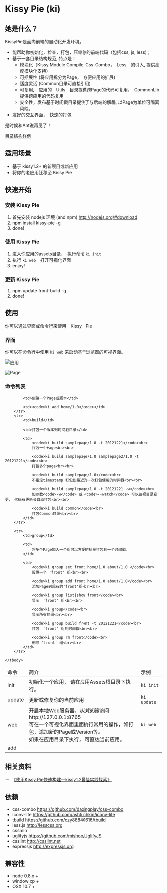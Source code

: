 # Kissy Pie (ki)

## 她是什么？

KissyPie是面向前端的自动化开发环境。

- 能帮助你初始化，检查，打包，压缩你的前端代码（包括css, js, less)；
- 基于一套目录结构规范, 特点是：
    - 模块化（Kissy Module Compile, Css-Combo，　Less　的引入, 提供高度模块化支持）
    - 可括展性 (将应用拆分为Page，　方便应用的扩展)
    - 适度灵活 (Common目录可直接引用)
    - 可复用,　应用的　Utils　目录提供跨Page的代码可复用，　CommonLib 提供跨应用的代码复用
    - 安全性，发布基于时间戳目录提供了与后端的解耦, 以Page为单位可隔离风险。
- 友好的交互界面，　快速的打包

是时候和Ant说再见了！

[目录结构样例](https://github.com/maxbbn/front-build/tree/kissy-pie-m/sample-project)

## 适用场景

- 基于 kissy1.2+ 的新项目或新应用
- 将你的老应用迁移至 Kissy Pie

## 快速开始

### 安装 Kissy Pie

1. 首先安装 nodejs 环境 (and npm) http://nodejs.org/#download
2. npm install kissy-pie -g
3. done!

### 使用 Kissy Pie
1. 进入你应用的assets目录，　执行命令 `ki init`
2. 执行 `ki web`　打开可视化界面
3. enjoy!

### 更新 Kissy Pie

1. npm update front-build -g
2. done!


## 使用
你可以通过界面或命令行来使用　Kissy　Pie

### 界面

你可以在命令行中使用 `ki web` 来启动基于浏览器的可视界面。

![ 应用 ](http://img01.taobaocdn.com/tps/i1/T1qQjCXjdqXXaCH.LS-827-698.png)

![ Page ](http://img03.taobaocdn.com/tps/i3/T1RWbJXgpaXXaCH.LS-827-698.png)

### 命令列表

<table>
    <thead>
        <tr>
            <td>命令</td>
            <td>简介</td>
            <td>示例</td>
        </tr>
    </thead>
    <tbody>
        <tr>
            <td>init</td>
            <td>初始化一个应用， 请在应用Assets根目录下执行。</td>
            <td><code>ki init</code></td>
        </tr>
        <tr>
            <td>update</td>
            <td>更新或修复你的当前应用</td>
            <td><code>ki update</code></td>
        </tr>
        <tr>
            <td>web</td>
            <td>开启本地Web服务器，从浏览器访问 http://127.0.0.1:8765<br>
                可在一个可视化界面里面执行常用的操作，如打包，添加新的Page或Version等。 <br>
                如果在应用目录下执行， 可直达当前应用。<br>
            </td>
            <td><code>ki web</code></td>
        </tr>
        <tr>
            <td>add</td>
            
            <td>创建一个Page或版本</td>
            
            <td><code>ki add home/1.0</code></td>
        </tr>
        <tr>
            <td>build</td>
            
            <td>打包一个版本到时间戳目录</td>
            
            <td>
                <code>ki build samplepage/1.0 -t 20121221</code><br>
                打包一个Page<br><br>
                
                <code>ki build samplepage/1.0 samplepage2/1.0 -t 20121221</code><br>
                打包多个page<br><br>
                
                <code>ki build samplepage/1.0</code><br>
                不指定timestamp 打包到最近的一次打包使用的时间戳<br><br>
                
                <code>ki build samplepage/1.0 -t 20121221 -w</code><br>
                加参数<code>-w</code> 或 <code>--watch</code> 可以监视目录变更，　代码有更新会自动打包<br><br>
                
                <code>ki build common</code><br>
                打包Common目录<br><br>
            </td>
        </tr>

        <tr>
            <td>group</td>

            <td>
                将多个Page加入一个组可以方便的批量打包到一个时间戳。
            </td>
            
            <td>
                <code>ki group set front home/1.0 about/1.0 </code><br>
                设置一个 'front' 组<br><br>
                
                <code>ki group add front home/1.0 about/1.0</code><br>
                添加Page到现有的'front'组<br><br>
                
                <code>ki group list|show front</code><br>
                显示　'front' 组<br><br>
                
                <code>ki group</code><br>
                显示所有的组<br><br>
                
                <code>ki group build front -t 20121221</code><br>
                打包　'front' 组到时间戳<br><br>
                
                <code>ki group rm front</code><br>
                删除 'front' 组<br><br>
            </td>
        </tr>

    </tbody>
</table>





## 相关资料
－　[《使用Kissy Pie快速构建—kissy1.2最佳实践探索》](http://www.36ria.com/5536)

## 依赖

- css-combo https://github.com/daxingplay/css-combo
- iconv-lite https://github.com/ashtuchkin/iconv-lite
- tbuild https://github.com/czy88840616/tbuild
- less.js http://lesscss.org
- cssmin 
- uglifyjs https://github.com/mishoo/UglifyJS
- csslint http://csslint.net
- expressjs http://expressjs.org


## 兼容性

* node 0.8.x +
* window xp +
* OSX 10.7 +